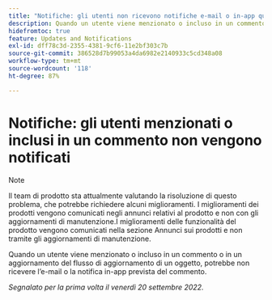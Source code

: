 ```yaml
---
title: "Notifiche: gli utenti non ricevono notifiche e-mail o in-app quando vengono menzionati o inclusi in un commento"
description: Quando un utente viene menzionato o incluso in un commento o in un aggiornamento del flusso di aggiornamento di un oggetto, potrebbe non ricevere l’e-mail o la notifica in-app prevista del commento.
hidefromtoc: true
feature: Updates and Notifications
exl-id: dff78c3d-2355-4381-9cf6-11e2bf303c7b
source-git-commit: 386528d7b99053a4da6982e2140933c5cd348a08
workflow-type: tm+mt
source-wordcount: '118'
ht-degree: 87%

---
```


# Notifiche: gli utenti menzionati o inclusi in un commento non vengono notificati

>[!NOTE]
>
>Il team di prodotto sta attualmente valutando la risoluzione di questo problema, che potrebbe richiedere alcuni miglioramenti. I miglioramenti dei prodotti vengono comunicati negli annunci relativi al prodotto e non con gli aggiornamenti di manutenzione.I miglioramenti delle funzionalità del prodotto vengono comunicati nella sezione Annunci sui prodotti e non tramite gli aggiornamenti di manutenzione.

Quando un utente viene menzionato o incluso in un commento o in un aggiornamento del flusso di aggiornamento di un oggetto, potrebbe non ricevere l’e-mail o la notifica in-app prevista del commento.

_Segnalato per la prima volta il venerdì 20 settembre 2022._
